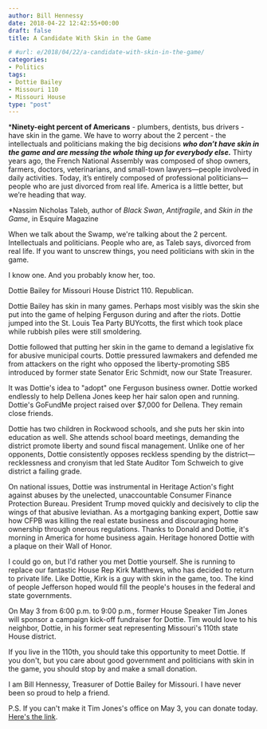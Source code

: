 ```yaml
---
author: Bill Hennessy
date: 2018-04-22 12:42:55+00:00
draft: false
title: A Candidate With Skin in the Game

# #url: e/2018/04/22/a-candidate-with-skin-in-the-game/
categories:
- Politics
tags:
- Dottie Bailey
- Missouri 110
- Missouri House
type: "post"
---
```





> 
***Ninety-eight percent of Americans** - plumbers, dentists, bus drivers - have skin in the game. We have to worry about the 2 percent - the intellectuals and politicians making the big decisions _**who don’t have skin in the game and are messing the whole thing up for everybody else.**_ Thirty years ago, the French National Assembly was composed of shop owners, farmers, doctors, veterinarians, and small-town lawyers—people involved in daily activities. Today, it’s entirely composed of professional politicians—people who are just divorced from real life. America is a little better, but we’re heading that way.

*Nassim Nicholas Taleb, author of _Black Swan_﻿, _Antifragile_﻿, and _Skin in the Game_﻿, in Esquire Magazine







When we talk about the Swamp, we're talking about the 2 percent. Intellectuals and politicians. People who are, as Taleb says, divorced from real life. If you want to unscrew things, you need politicians with skin in the game.







I know one. And you probably know her, too.







Dottie Bailey for Missouri House District 110. Republican.







Dottie Bailey has skin in many games. Perhaps most visibly was the skin she put into the game of helping Ferguson during and after the riots. Dottie jumped into the St. Louis Tea Party BUYcotts, the first which took place while rubbish piles were still smoldering.







Dottie followed that putting her skin in the game to demand a legislative fix for abusive municipal courts. Dottie pressured lawmakers and defended me from attackers on the right who opposed the liberty-promoting SB5 introduced by former state Senator Eric Schmidt, now our State Treasurer. 







It was Dottie's idea to "adopt" one Ferguson business owner. Dottie worked endlessly to help Dellena Jones keep her hair salon open and running. Dottie's GoFundMe project raised over $7,000 for Dellena. They remain close friends.







Dottie has two children in Rockwood schools, and she puts her skin into education as well. She attends school board meetings, demanding the district promote liberty and sound fiscal management. Unlike one of her opponents, Dottie consistently opposes reckless spending by the district—recklessness and cronyism that led State Auditor Tom Schweich to give district a failing grade. 







On national issues, Dottie was instrumental in Heritage Action's fight against abuses by the unelected, unaccountable Consumer Finance Protection Bureau. President Trump moved quickly and decisively to clip the wings of that abusive leviathan. As a mortgaging banking expert, Dottie saw how CFPB was killing the real estate business and discouraging home ownership through onerous regulations. Thanks to Donald and Dottie, it's morning in America for home business again. Heritage honored Dottie with a plaque on their Wall of Honor.







I could go on, but I'd rather you met Dottie yourself. She is running to replace our fantastic House Rep Kirk Matthews, who has decided to return to private life. Like Dottie, Kirk is a guy with skin in the game, too. The kind of people Jefferson hoped would fill the people's houses in the federal and state governments.







On May 3 from 6:00 p.m. to 9:00 p.m., former House Speaker Tim Jones will sponsor a campaign kick-off fundraiser for Dottie. Tim would love to his neighbor, Dottie, in his former seat representing Missouri's 110th state House district.











If you live in the 110th, you should take this opportunity to meet Dottie. If you don't, but you care about good government and politicians with skin in the game, you should stop by and make a small donation.







I am Bill Hennessy, Treasurer of Dottie Bailey for Missouri. I have never been so proud to help a friend.







P.S. If you can't make it Tim Jones's office on May 3, you can donate today. [Here's the link](https://dottiebailey.com/events). 




